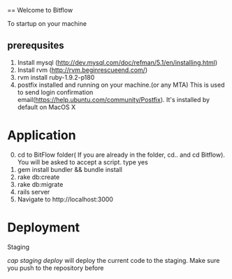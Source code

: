 == Welcome to Bitflow

To startup on your machine

prerequsites
------------
1) Install mysql (http://dev.mysql.com/doc/refman/5.1/en/installing.html)
2) Install rvm (http://rvm.beginrescueend.com/)
3) rvm install ruby-1.9.2-p180
4) postfix installed and running on your machine.(or any MTA) This is used to send login confirmation email(https://help.ubuntu.com/community/Postfix). It's installed by default on MacOS X

Application
===========
0) cd to BitFlow folder( If you are already in the folder, cd.. and cd Bitflow). You will be asked to accept a script. type yes
1) gem install bundler && bundle install
2) rake db:create
3) rake db:migrate
4) rails server
5) Navigate to http://localhost:3000

Deployment
===========

Staging

*cap staging deploy* will deploy the current code to the staging. Make sure you push to the repository before

